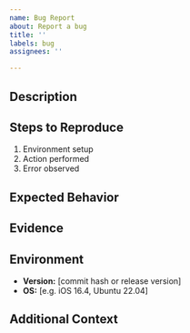 ```yaml
---
name: Bug Report
about: Report a bug
title: ''
labels: bug
assignees: ''

---
```


## Description
<!-- Clear explanation of the unexpected behavior -->

## Steps to Reproduce
1. Environment setup
2. Action performed
3. Error observed

## Expected Behavior
<!-- What should happen normally? -->

## Evidence
<!-- Provide any of these:
- Error logs (use code blocks)
- Screenshots/GIFs
- Crash reports
- Stack traces -->

## Environment
- **Version:** [commit hash or release version]
- **OS:** [e.g. iOS 16.4, Ubuntu 22.04]


## Additional Context
<!-- Related issues? Workarounds? Recent changes that might relate? -->
